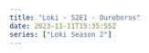 ```yaml
---
title: "Loki - S2E1 - Ouroboros"
date: 2023-11-11T15:35:55Z
series: ["Loki Season 2"]
---
```



<mux-player stream-type="on-demand"
  src="https://kp3d-my.sharepoint.com/personal/ryoo_kp3d_onmicrosoft_com/_layouts/15/download.aspx?share=EWp8KOh__etPrRb9d9uQu2ABZVMT8vogNZD16iI2o50NNA" prefer-playback="mse" controls>
  </mux-player>
  
  
  <script src="https://cdn.jsdelivr.net/npm/@mux/mux-player"></script>
  
 <script type="application/ld+json">
 {
  "@context": "https://schema.org/",
  "@type": "VideoObject",
  "name": "Loki - S2E1 - Ouroboros",
  "contentUrl": "https://stream.mux.com/zyM6lOV023uLu7Mo5sko02GlfRFnPbJ1fe02Snw3duURcY.m3u8",
  "thumbnailUrl": "https://www.themoviedb.org/t/p/original/bGn7dGysvut3RzbwcTupisAYElN.jpg?width=314&fit_mode=preserve&time=25",
  "uploadDate": "2023-11-11T15:35:55Z",
}

</script>
